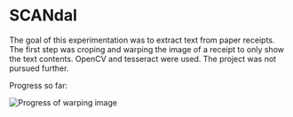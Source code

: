 # SCANdal

The goal of this experimentation was to extract text from paper receipts. The first step was croping and warping the image of a receipt to only show the text contents. OpenCV and tesseract were used. The project was not pursued further.

Progress so far:

![Progress of warping image](progess.jpg)
